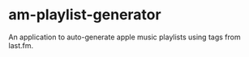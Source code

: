 # am-playlist-generator
An application to auto-generate apple music playlists using tags from last.fm.
